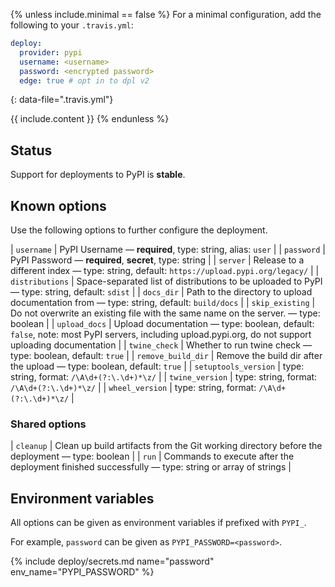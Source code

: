 {% unless include.minimal == false %}
For a minimal configuration, add the following to your `.travis.yml`:

```yaml
deploy:
  provider: pypi
  username: <username>
  password: <encrypted password>
  edge: true # opt in to dpl v2
```
{: data-file=".travis.yml"}



{{ include.content }}
{% endunless %}

## Status

Support for deployments to PyPI is **stable**.
## Known options

Use the following options to further configure the deployment.

| `username` | PyPI Username &mdash; **required**, type: string, alias: `user` |
| `password` | PyPI Password &mdash; **required**, **secret**, type: string |
| `server` | Release to a different index &mdash; type: string, default: `https://upload.pypi.org/legacy/` |
| `distributions` | Space-separated list of distributions to be uploaded to PyPI &mdash; type: string, default: `sdist` |
| `docs_dir` | Path to the directory to upload documentation from &mdash; type: string, default: `build/docs` |
| `skip_existing` | Do not overwrite an existing file with the same name on the server. &mdash; type: boolean |
| `upload_docs` | Upload documentation &mdash; type: boolean, default: `false`, note: most PyPI servers, including upload.pypi.org, do not support uploading documentation |
| `twine_check` | Whether to run twine check &mdash; type: boolean, default: `true` |
| `remove_build_dir` | Remove the build dir after the upload &mdash; type: boolean, default: `true` |
| `setuptools_version` | type: string, format: `/\A\d+(?:\.\d+)*\z/` |
| `twine_version` | type: string, format: `/\A\d+(?:\.\d+)*\z/` |
| `wheel_version` | type: string, format: `/\A\d+(?:\.\d+)*\z/` |

### Shared options

| `cleanup` | Clean up build artifacts from the Git working directory before the deployment &mdash; type: boolean |
| `run` | Commands to execute after the deployment finished successfully &mdash; type: string or array of strings |

## Environment variables

All options can be given as environment variables if prefixed with `PYPI_`.

For example, `password` can be given as `PYPI_PASSWORD=<password>`.

{% include deploy/secrets.md name="password" env_name="PYPI_PASSWORD" %}

